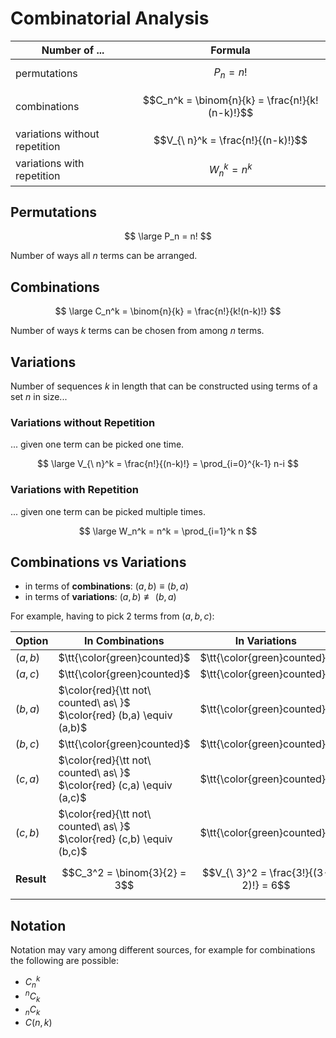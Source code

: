 # Combinatorial Analysis

| Number of ... | Formula |
|--|--|
| permutations | $$P_n = n!$$ |
| combinations | $$C_n^k = \binom{n}{k} = \frac{n!}{k!(n-k)!}$$ |
| variations without repetition | $$V_{\ n}^k = \frac{n!}{(n-k)!}$$ |
| variations with repetition | $$W_n^k = n^k$$ |

## Permutations

$$
\large
P_n = n!
$$

Number of ways all $n$ terms can be arranged.

## Combinations

$$
\large
C_n^k = \binom{n}{k} =
\frac{n!}{k!(n-k)!}
$$

Number of ways $k$ terms can be chosen from among $n$ terms.

## Variations

Number of sequences $k$ in length that can be constructed using terms of a set $n$ in size...

### Variations without Repetition

... given one term can be picked one time.

$$
\large
V_{\ n}^k = \frac{n!}{(n-k)!} =
\prod_{i=0}^{k-1} n-i
$$

### Variations with Repetition

... given one term can be picked multiple times.

$$
\large
W_n^k = n^k =
\prod_{i=1}^k n
$$

## Combinations vs Variations

- in terms of **combinations**: $(a,b) \equiv (b,a)$
- in terms of **variations**: $(a,b) \not\equiv (b,a)$

For example, having to pick 2 terms from $(a,b,c)$:

| Option | In Combinations | In Variations |
|--|--|--|
| $(a,b)$ | $\tt{\color{green}counted}$ | $\tt{\color{green}counted}$ |
| $(a,c)$ | $\tt{\color{green}counted}$ | $\tt{\color{green}counted}$ |
| $(b,a)$ | $\color{red}{\tt not\ counted\ as\ }$ $\color{red} (b,a) \equiv (a,b)$ | $\tt{\color{green}counted}$  |
| $(b,c)$ | $\tt{\color{green}counted}$ | $\tt{\color{green}counted}$ |
| $(c,a)$ | $\color{red}{\tt not\ counted\ as\ }$ $\color{red} (c,a) \equiv (a,c)$ | $\tt{\color{green}counted}$  |
| $(c,b)$ | $\color{red}{\tt not\ counted\ as\ }$ $\color{red} (c,b) \equiv (b,c)$ | $\tt{\color{green}counted}$ |
| **Result** | $$C_3^2 = \binom{3}{2} = 3$$ | $$V_{\ 3}^2 = \frac{3!}{(3-2)!} = 6$$ |

## Notation

Notation may vary among different sources, for example for combinations the following are possible:

- $C^k_n$
- $^nC_k$
- $_nC_k$
- $C(n,k)$
